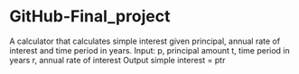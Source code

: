 # GitHub-Final_project

A calculator that calculates simple interest given principal, annual rate of interest and time period in years. Input: p, principal amount t, time period in years r, annual rate of interest Output simple interest = ptr
